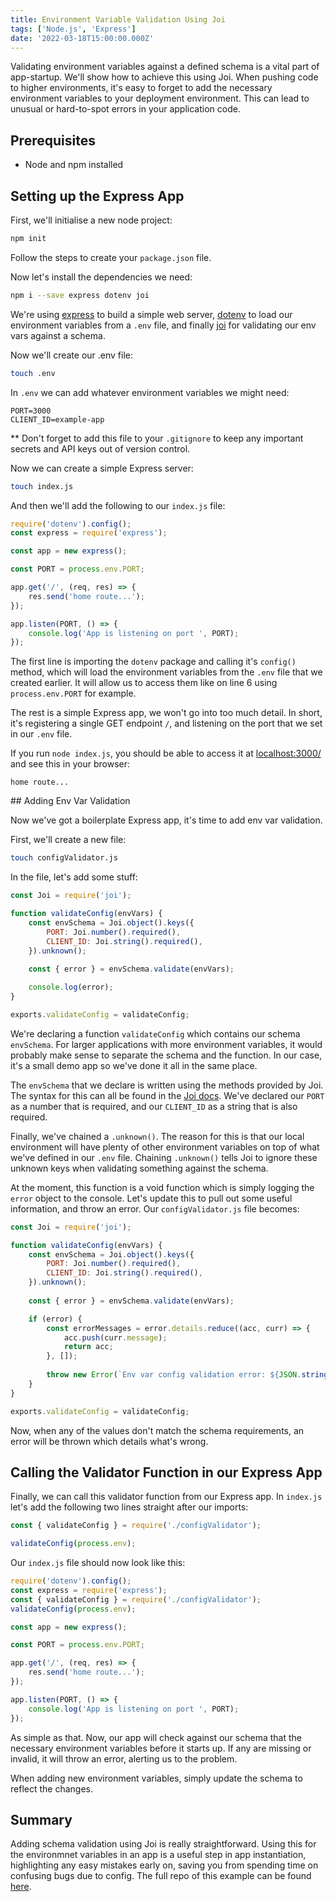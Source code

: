 ```yaml
---
title: Environment Variable Validation Using Joi
tags: ['Node.js', 'Express']
date: '2022-03-18T15:00:00.000Z'
---
```


Validating environment variables against a defined schema is a vital part of app-startup. We'll show how to achieve this using Joi. When pushing code to higher environments, it's easy to forget to add the necessary environment variables to your deployment environment. This can lead to unusual or hard-to-spot errors in your application code. 

## Prerequisites 

- Node and npm installed


## Setting up the Express App

First, we'll initialise a new node project:

```bash
npm init
```

Follow the steps to create your `package.json` file. 

Now let's install the dependencies we need:

```bash
npm i --save express dotenv joi 
```

We're using [express](https://www.npmjs.com/package/express) to build a simple web server, [dotenv](https://www.npmjs.com/package/dotenv) to load our environment variables from a `.env` file, and finally [joi](https://www.npmjs.com/package/joi) for validating our env vars against a schema.

Now we'll create our .env file: 

```bash
touch .env
```

In `.env` we can add whatever environment variables we might need:

```env
PORT=3000
CLIENT_ID=example-app
```

** Don't forget to add this file to your `.gitignore` to keep any important secrets and API keys out of version control.

Now we can create a simple Express server:

```bash
touch index.js
```

And then we'll add the following to our `index.js` file:

```javascript
require('dotenv').config();
const express = require('express');

const app = new express();

const PORT = process.env.PORT;

app.get('/', (req, res) => {
    res.send('home route...');
});

app.listen(PORT, () => {
    console.log('App is listening on port ', PORT);
});
```

The first line is importing the `dotenv` package and calling it's `config()` method, which will load the environment variables from the `.env` file that we created earlier. It will allow us to access them like on line 6 using `process.env.PORT` for example. 

The rest is a simple Express app, we won't go into too much detail. In short, it's registering a single GET endpoint `/`, and listening on the port that we set in our `.env` file. 

If you run `node index.js`, you should be able to access it at [localhost:3000/](http:localhost:3000/) and see this in your browser:

```text
home route...
```

## Adding Env Var Validation

Now we've got a boilerplate Express app, it's time to add env var validation. 

First, we'll create a new file:

```bash
touch configValidator.js
```

In the file, let's add some stuff:

```javascript
const Joi = require('joi');

function validateConfig(envVars) {
    const envSchema = Joi.object().keys({
        PORT: Joi.number().required(),
        CLIENT_ID: Joi.string().required(),
    }).unknown();
    
    const { error } = envSchema.validate(envVars);

	console.log(error);
}

exports.validateConfig = validateConfig;
```

We're declaring a function `validateConfig` which contains our schema `envSchema`. For larger applications with more environment variables, it would probably make sense to separate the schema and the function. In our case, it's a small demo app so we've done it all in the same place. 

The `envSchema` that we declare is written using the methods provided by Joi. The syntax for this can all be found in the [Joi docs](https://joi.dev/api/). We've declared our `PORT` as a number that is required, and our `CLIENT_ID` as a string that is also required. 

Finally, we've chained a `.unknown()`. The reason for this is that our local environment will have plenty of other environment variables on top of what we've defined in our `.env` file. Chaining `.unknown()` tells Joi to ignore these unknown keys when validating something against the schema. 

At the moment, this function is a void function which is simply logging the `error` object to the console. Let's update this to pull out some useful information, and throw an error. Our `configValidator.js` file becomes:

```javascript
const Joi = require('joi');

function validateConfig(envVars) {
    const envSchema = Joi.object().keys({
        PORT: Joi.number().required(),
        CLIENT_ID: Joi.string().required(),
    }).unknown();
    
    const { error } = envSchema.validate(envVars);

    if (error) {
        const errorMessages = error.details.reduce((acc, curr) => {
            acc.push(curr.message); 
            return acc;
        }, []);
        
        throw new Error(`Env var config validation error: ${JSON.stringify(errorMessages)}`);
    }
}

exports.validateConfig = validateConfig;
```

Now, when any of the values don't match the schema requirements, an error will be thrown which details what's wrong. 

## Calling the Validator Function in our Express App

Finally, we can call this validator function from our Express app. In `index.js` let's add the following two lines straight after our imports:

```javascript
const { validateConfig } = require('./configValidator');

validateConfig(process.env);
```

Our `index.js` file should now look like this:

```javascript
require('dotenv').config();
const express = require('express');
const { validateConfig } = require('./configValidator');
validateConfig(process.env);

const app = new express();

const PORT = process.env.PORT;

app.get('/', (req, res) => {
    res.send('home route...');
});

app.listen(PORT, () => {
    console.log('App is listening on port ', PORT);
});
```

As simple as that. Now, our app will check against our schema that the necessary environment variables before it starts up. If any are missing or invalid, it will throw an error, alerting us to the problem. 

When adding new environment variables, simply update the schema to reflect the changes. 

## Summary

Adding schema validation using Joi is really straightforward. Using this for the environmnet variables in an app is a useful step in app instantiation, highlighting any easy mistakes early on, saving you from spending time on confusing bugs due to config. The full repo of this example can be found [here](https://github.com/sk52/env-var-validation-example).

